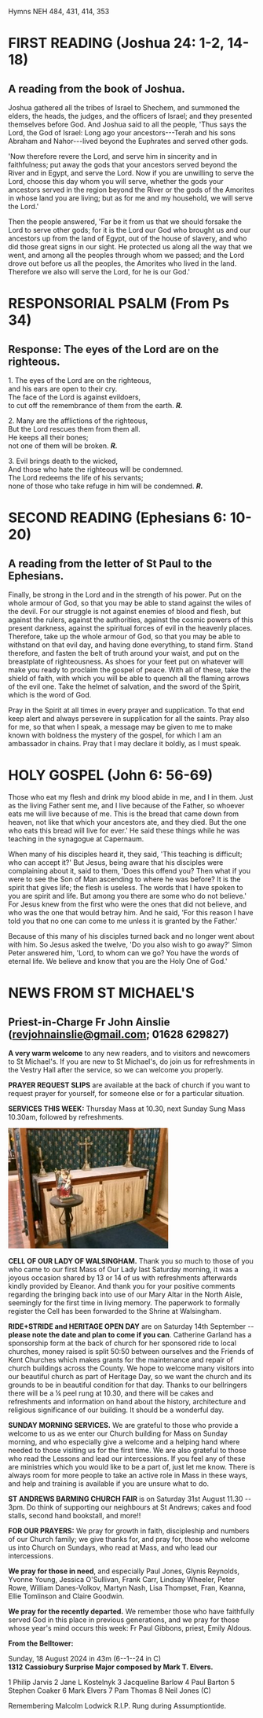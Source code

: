 Hymns NEH 484, 431, 414, 353

# FIRST READING (Joshua 24: 1-2, 14-18)

## A reading from the book of Joshua.

Joshua gathered all the tribes of Israel to Shechem, and summoned the
elders, the heads, the judges, and the officers of Israel; and they
presented themselves before God. And Joshua said to all the people,
'Thus says the Lord, the God of Israel: Long ago your ancestors---Terah
and his sons Abraham and Nahor---lived beyond the Euphrates and served
other gods.

'Now therefore revere the Lord, and serve him in sincerity and in
faithfulness; put away the gods that your ancestors served beyond the
River and in Egypt, and serve the Lord. Now if you are unwilling to
serve the Lord, choose this day whom you will serve, whether the gods
your ancestors served in the region beyond the River or the gods of the
Amorites in whose land you are living; but as for me and my household,
we will serve the Lord.'

Then the people answered, 'Far be it from us that we should forsake
the Lord to serve other gods; for it is the Lord our God who brought us
and our ancestors up from the land of Egypt, out of the house of
slavery, and who did those great signs in our sight. He protected us
along all the way that we went, and among all the peoples through whom
we passed; and the Lord drove out before us all the peoples, the
Amorites who lived in the land. Therefore we also will serve the Lord,
for he is our God.'

# RESPONSORIAL PSALM (From Ps 34)

## Response: The eyes of the Lord are on the righteous.

1\. The eyes of the Lord are on the righteous,\
and his ears are open to their cry.\
The face of the Lord is against evildoers,\
to cut off the remembrance of them from the earth. ***R.***

2\. Many are the afflictions of the righteous,\
But the Lord rescues them from them all.\
He keeps all their bones;\
not one of them will be broken. ***R.***

3\. Evil brings death to the wicked,\
And those who hate the righteous will be condemned.\
The Lord redeems the life of his servants;\
none of those who take refuge in him will be condemned. ***R.***

# SECOND READING (Ephesians 6: 10-20)

## A reading from the letter of St Paul to the Ephesians.

Finally, be strong in the Lord and in the strength of his power. Put on
the whole armour of God, so that you may be able to stand against the
wiles of the devil. For our struggle is not against enemies of blood and
flesh, but against the rulers, against the authorities, against the
cosmic powers of this present darkness, against the spiritual forces of
evil in the heavenly places. Therefore, take up the whole armour of God,
so that you may be able to withstand on that evil day, and having done
everything, to stand firm. Stand therefore, and fasten the belt of truth
around your waist, and put on the breastplate of righteousness. As shoes
for your feet put on whatever will make you ready to proclaim the gospel
of peace. With all of these, take the shield of faith, with which you
will be able to quench all the flaming arrows of the evil one. Take the
helmet of salvation, and the sword of the Spirit, which is the word of
God.

Pray in the Spirit at all times in every prayer and supplication. To
that end keep alert and always persevere in supplication for all the
saints. Pray also for me, so that when I speak, a message may be given
to me to make known with boldness the mystery of the gospel, for which I
am an ambassador in chains. Pray that I may declare it boldly, as I must
speak.

# HOLY GOSPEL (John 6: 56-69)

Those who eat my flesh and drink my blood abide in me, and I in
them. Just as the living Father sent me, and I live because of the
Father, so whoever eats me will live because of me. This is the bread
that came down from heaven, not like that which your ancestors ate, and
they died. But the one who eats this bread will live for ever.' He said
these things while he was teaching in the synagogue at Capernaum.

When many of his disciples heard it, they said, 'This teaching is
difficult; who can accept it?' But Jesus, being aware that his disciples
were complaining about it, said to them, 'Does this offend you? Then
what if you were to see the Son of Man ascending to where he was
before? It is the spirit that gives life; the flesh is useless. The
words that I have spoken to you are spirit and life. But among you there
are some who do not believe.' For Jesus knew from the first who were the
ones that did not believe, and who was the one that would betray
him. And he said, 'For this reason I have told you that no one can come
to me unless it is granted by the Father.'

Because of this many of his disciples turned back and no longer went
about with him. So Jesus asked the twelve, 'Do you also wish to go
away?' Simon Peter answered him, 'Lord, to whom can we go? You have the
words of eternal life. We believe and know that you are the Holy One of
God.'

# NEWS FROM ST MICHAEL\'S

## Priest-in-Charge Fr John Ainslie ([revjohnainslie@gmail.com](mailto:revjohnainslie@gmail.com); 01628 629827)

**A very warm welcome** to any new readers, and to visitors and
newcomers to St Michael\'s. If you are new to St Michael\'s, do join us
for refreshments in the Vestry Hall after the service, so we can welcome
you properly.

**PRAYER REQUEST SLIPS** are available at the back of church if you want
to request prayer for yourself, for someone else or for a particular
situation.

**SERVICES THIS WEEK:** Thursday Mass at 10.30, next Sunday Sung Mass
10.30am, followed by refreshments.

![](/media/lady-chapel.jpeg)

**CELL OF OUR LADY OF WALSINGHAM.** Thank you so much to those of you
who came to our first Mass of Our Lady last Saturday morning, it was a
joyous occasion shared by 13 or 14 of us with refreshments afterwards
kindly provided by Eleanor. And thank you for your positive comments
regarding the bringing back into use of our Mary Altar in the North
Aisle, seemingly for the first time in living memory. The paperwork to
formally register the Cell has been forwarded to the Shrine at
Walsingham.

**RIDE+STRIDE and HERITAGE OPEN DAY** are on Saturday 14th September
-- **please note the date and plan to come if you can**. Catherine
Garland has a sponsorship form at the back of church for her sponsored
ride to local churches, money raised is split 50:50 between ourselves
and the Friends of Kent Churches which makes grants for the maintenance
and repair of church buildings across the County. We hope to welcome
many visitors into our beautiful church as part of Heritage Day, so we
want the church and its grounds to be in beautiful condition for that
day. Thanks to our bellringers there will be a ¼ peel rung at 10.30, and
there will be cakes and refreshments and information on hand about the
history, architecture and religious significance of our building. It
should be a wonderful day.

**SUNDAY MORNING SERVICES.** We are grateful to those who provide a
welcome to us as we enter our Church building for Mass on Sunday
morning, and who especially give a welcome and a helping hand where
needed to those visiting us for the first time. We are also grateful to
those who read the Lessons and lead our intercessions. If you feel any
of these are ministries which you would like to be a part of, just let
me know. There is always room for more people to take an active role in
Mass in these ways, and help and training is available if you are unsure
what to do.

**ST ANDREWS BARMING CHURCH FAIR** is on Saturday 31st August 11.30 --
3pm. Do think of supporting our neighbours at St Andrews; cakes and food
stalls, second hand bookstall, and more!!

**FOR OUR PRAYERS:** We pray for growth in faith, discipleship and
numbers of our Church family; we give thanks for, and pray for, those
who welcome us into Church on Sundays, who read at Mass, and who lead
our intercessions.

**We pray for those in need**, and especially Paul Jones, Glynis
Reynolds, Yvonne Young, Jessica O'Sullivan, Frank Carr, Lindsay Wheeler,
Peter Rowe, William Danes-Volkov, Martyn Nash, Lisa Thompset, Fran,
Keanna, Ellie Tomlinson and Claire Goodwin.

**We pray for the recently departed.** We remember those who have
faithfully served God in this place in previous generations, and we pray
for those whose year's mind occurs this week: Fr Paul Gibbons, priest,
Emily Aldous.

**From the Belltower:**

Sunday, 18 August 2024 in 43m (6--1--24 in C)\
**1312** **Cassiobury Surprise Major composed by Mark T. Elvers.**

1 Philip Jarvis 2 Jane L Kostelnyk 3 Jacqueline Barlow 4 Paul Barton 5
Stephen Coaker 6 Mark Elvers 7 Pam Thomas 8 Neil Jones (C)

Remembering Malcolm Lodwick R.I.P. Rung during Assumptiontide.

